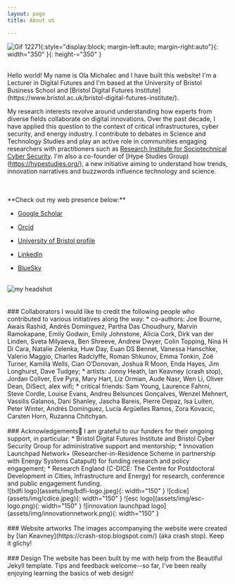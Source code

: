 ```yaml
---
layout: page
title: About us

---
```



![Gif 12271](assets/img/12271.gif){:style="display:block; margin-left:auto; margin-right:auto"}{: width="350" }{: height-="350" }




<br />
Hello world! My name is Ola Michalec and I have built this website! I'm a Lecturer in Digital Futures and I'm based at the University of Bristol Business School and [Bristol Digital Futures Institute](https://www.bristol.ac.uk/bristol-digital-futures-institute/).

My research interests revolve around understanding how experts from diverse fields collaborate on digital innovations. Over the past decade, I have applied this question to the context of critical infrastructures, cyber security, and energy industry. I contribute to debates in Science and Technology Studies and play an active role in communities engaging researchers with practitioners such as [Research Institute for Sociotechnical Cyber Security](https://riscs.org.uk/). I'm also a co-founder of [Hype Studies Group)(https://hypestudies.org/), a new initiative aiming to understand how trends, innovation narratives and buzzwords influence technology and science.


<br />
<br />
**Check out my web presence below:**

* [Google Scholar](https://scholar.google.com/citations?user=abDmargAAAAJ&hl=en&oi=ao)

* [Orcid](https://orcid.org/0000-0003-3807-0197)

* [University of Bristol profile](https://www.bristol.ac.uk/people/person/Ola-Michalec-71ecc9a4-46cc-44f7-b382-ab767d7dc1c5/)

* [LinkedIn](https://www.linkedin.com/in/dr-ola-michalec-95b036a2/)

* [BlueSky](https://bsky.app/profile/olamichalec.bsky.social)


<br>

<div class="image-hover-container" style="width: auto; margin: 0 auto; position: relative;">
  <img src="{{ 'assets/img/ola-headshot.jpg' | relative_url }}" alt="my headshot" style="width: auto; display: block;">
  <div class="hover-caption" style="
    display: none;
    position: absolute;
    bottom: 0;
    left: 0;
    right: 0;
    background: rgba(0, 0, 0, 0.7);
    color: white;
    text-align: center;
    padding: 8px;
    font-size: 12px;
    z-index: 10;
  ">
    this is me (Human) Interfacing a Machine at Bristol Cyber Security Group lab
  </div>
</div>

<style>
.image-hover-container:hover .hover-caption {
  display: block;
}
</style>

<br />
<br />
### Collaborators
I would like to credit the following people who contributed to various initiatives along the way:
* co-authors: Joe Bourne, Awais Rashid, Andrés Domínguez, Partha Das Choudhury, Marvin Ramokapane, Emily Godwin, Emily Johnstone, Alicia Cork, Dirk van der Linden, Sveta Milyaeva, Ben Shreeve, Andrew Dwyer, Colin Topping, Nina H Di Cara, Natalie Zelenka, Huw Day, Euan DS Bennet, Vanessa Hanschke, Valerio Maggio, Charles Radclyffe, Roman Shkunov, Emma Tonkin, Zoë Turner, Kamilla Wells, Cian O’Donovan, Joshua R Moon, Enda Hayes, Jim Longhurst, Dave Tudgey;
* artists: Jonny Heath, Ian Keavney (crash stop), Jordan Collver, Eve Pyra, Mary Hart, Liz Ormian, Aude Nasr, Wen Li, Oliver Dean, DiSect, alex wifi;
* critical friends: Sam Young, Laurence Fahrni, Steve Cordle, Louise Evans, Andreu Belsunces Gonçalves, Wenzel Mehnert, Vassilis Galanos, Dani Shanley, Jascha Bareis, Pierre Depaz, Isa Luiten, Peter Winter, Andrés Domínguez, Lucía Argüelles Ramos, Zora Kovacic, Carsten Horn, Ruzanna Chitchyan.


<br />
<br />
### Acknowledgements
I am grateful to our funders for their ongoing support, in particular:
* Bristol Digital Futures Institute and Bristol Cyber Security Group for administrative support and mentorship;
* Innovation Launchpad Network+ (Researcher-in-Residence Scheme in partnership with Energy Systems Catapult) for funding research and policy engagement;
* Research England (C-DICE: The Centre for Postdoctoral Development in Cities, Infrastructure and Energy) for research, conference and public engagement funding.


<br />
![bdfi logo](assets/img/bdfi-logo.jpeg){: width="150" }
![cdice](assets/img/cdice.jpeg){: width="150" }
![esc logo](assets/img/esc-logo.png){: width="150" }
![innovation launchpad logo](assets/img/innovationnetwork.png){: width="150" }


<br />
<br />
### Website artworks
The images accompanying the website were created by [Ian Keavney](https://crash-stop.blogspot.com/) (aka crash stop). Keep it glichy!


<br />
<br />
### Design
The website has been built by me with help from the Beautiful Jekyll template. Tips and feedback welcome--so far, I've been really enjoying learning the basics of web design! 

<script>
  document.querySelector('.image-hover-container').addEventListener('mouseover', () => {
    document.querySelector('.hover-caption').style.display = 'block';
  });
</script>

